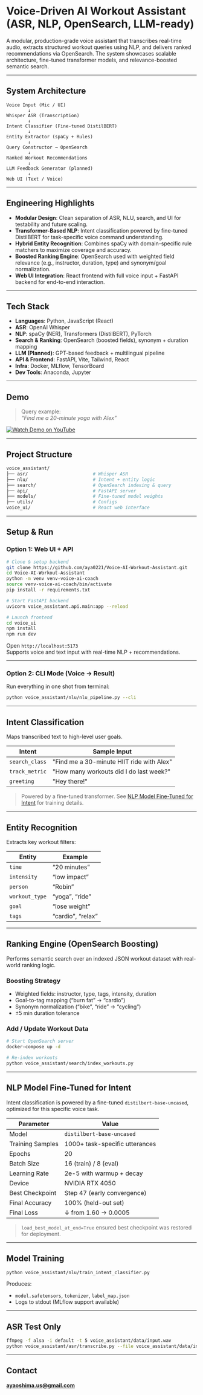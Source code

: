 # Voice-Driven AI Workout Assistant (ASR, NLP, OpenSearch, LLM-ready)
A modular, production-grade voice assistant that transcribes real-time audio, extracts structured workout queries using NLP, and delivers ranked recommendations via OpenSearch. The system showcases scalable architecture, fine-tuned transformer models, and relevance-boosted semantic search.

---

## System Architecture

```
Voice Input (Mic / UI)
        ↓
Whisper ASR (Transcription)
        ↓
Intent Classifier (Fine-tuned DistilBERT)
        ↓
Entity Extractor (spaCy + Rules)
        ↓
Query Constructor → OpenSearch
        ↓
Ranked Workout Recommendations
        ↓
LLM Feedback Generator (planned)
        ↓
Web UI (Text / Voice)
```

---

## Engineering Highlights

- **Modular Design**: Clean separation of ASR, NLU, search, and UI for testability and future scaling.
- **Transformer-Based NLP**: Intent classification powered by fine-tuned DistilBERT for task-specific voice command understanding.
- **Hybrid Entity Recognition**: Combines spaCy with domain-specific rule matchers to maximize coverage and accuracy.
- **Boosted Ranking Engine**: OpenSearch used with weighted field relevance (e.g., instructor, duration, type) and synonym/goal normalization.
- **Web UI Integration**: React frontend with full voice input + FastAPI backend for end-to-end interaction.

---

## Tech Stack

- **Languages**: Python, JavaScript (React)
- **ASR**: OpenAI Whisper
- **NLP**: spaCy (NER), Transformers (DistilBERT), PyTorch
- **Search & Ranking**: OpenSearch (boosted fields), synonym + duration mapping
- **LLM (Planned)**: GPT-based feedback + multilingual pipeline
- **API & Frontend**: FastAPI, Vite, Tailwind, React
- **Infra**: Docker, MLflow, TensorBoard
- **Dev Tools**: Anaconda, Jupyter

---

## Demo

> Query example:  
> _“Find me a 20-minute yoga with Alex”_

[![Watch Demo on YouTube](https://img.youtube.com/vi/GDH2nT_EzUI/hqdefault.jpg)](https://youtu.be/GDH2nT_EzUI)

---

## Project Structure

```bash
voice_assistant/
├── asr/                        # Whisper ASR
├── nlu/                        # Intent + entity logic
├── search/                     # OpenSearch indexing & query
├── api/                        # FastAPI server
├── models/                     # Fine-tuned model weights
├── utils/                      # Configs
voice_ui/                       # React web interface
```

---

## Setup & Run

### Option 1: Web UI + API

```bash
# Clone & setup backend
git clone https://github.com/aya0221/Voice-AI-Workout-Assistant.git
cd Voice-AI-Workout-Assistant
python -m venv venv-voice-ai-coach
source venv-voice-ai-coach/bin/activate
pip install -r requirements.txt

# Start FastAPI backend
uvicorn voice_assistant.api.main:app --reload
```

```bash
# Launch frontend
cd voice_ui
npm install
npm run dev
```

Open `http://localhost:5173`  
Supports voice and text input with real-time NLP + recommendations.

---

### Option 2: CLI Mode (Voice → Result)

Run everything in one shot from terminal:

```bash
python voice_assistant/nlu/nlu_pipeline.py --cli
```

---

## Intent Classification

Maps transcribed text to high-level user goals.

| Intent         | Sample Input                                  |
|----------------|------------------------------------------------|
| `search_class` | "Find me a 30-minute HIIT ride with Alex"     |
| `track_metric` | "How many workouts did I do last week?"       |
| `greeting`     | "Hey there!"                                   |

> Powered by a fine-tuned transformer. See [NLP Model Fine-Tuned for Intent](#nlp-model-fine-tuned-for-intent) for training details.

---

## Entity Recognition

Extracts key workout filters:

| Entity        | Example              |
|---------------|----------------------|
| `time`        | “20 minutes”          |
| `intensity`   | “low impact”          |
| `person`      | “Robin”               |
| `workout_type`| “yoga”, “ride”        |
| `goal`        | “lose weight”         |
| `tags`        | “cardio”, “relax”     |

---

## Ranking Engine (OpenSearch Boosting)

Performs semantic search over an indexed JSON workout dataset with real-world ranking logic.

### Boosting Strategy

- Weighted fields: instructor, type, tags, intensity, duration
- Goal-to-tag mapping (“burn fat” → “cardio”)
- Synonym normalization (“bike”, “ride” → “cycling”)
- ±5 min duration tolerance

### Add / Update Workout Data

```bash
# Start OpenSearch server
docker-compose up -d

# Re-index workouts
python voice_assistant/search/index_workouts.py
```

---

## NLP Model Fine-Tuned for Intent

Intent classification is powered by a fine-tuned `distilbert-base-uncased`, optimized for this specific voice task.

| Parameter         | Value                           |
|-------------------|---------------------------------|
| Model             | `distilbert-base-uncased`       |
| Training Samples  | 1000+ task-specific utterances  |
| Epochs            | 20                              |
| Batch Size        | 16 (train) / 8 (eval)           |
| Learning Rate     | 2e-5 with warmup + decay        |
| Device            | NVIDIA RTX 4050                 |
| Best Checkpoint   | Step 47 (early convergence)     |
| Final Accuracy    | 100% (held-out set)             |
| Final Loss        | ↓ from 1.60 → 0.0005             |

> `load_best_model_at_end=True` ensured best checkpoint was restored for deployment.

---

## Model Training

```bash
python voice_assistant/nlu/train_intent_classifier.py
```

Produces:
- `model.safetensors`, `tokenizer`, `label_map.json`
- Logs to stdout (MLflow support available)

---

## ASR Test Only

```bash
ffmpeg -f alsa -i default -t 5 voice_assistant/data/input.wav
python voice_assistant/asr/transcribe.py --file voice_assistant/data/input.wav
```
---

## Contact

**ayaoshima.us@gmail.com**
